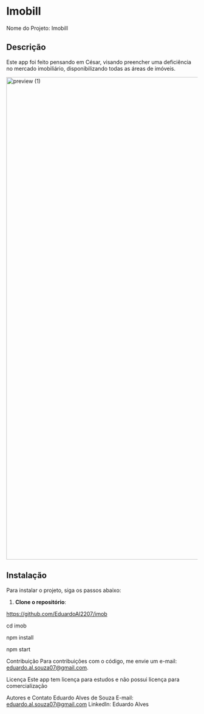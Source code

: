 # Imobill
Nome do Projeto: Imobill

## Descrição
Este app foi feito pensando em César, visando preencher uma deficiência no mercado imobiliário, disponibilizando todas as áreas de imóveis.

<img width="1266" alt="preview (1)" src="https://github.com/user-attachments/assets/7838ff37-0845-43e0-86c7-9750caec82b7">


## Instalação
Para instalar o projeto, siga os passos abaixo:

1. **Clone o repositório**:

https://github.com/EduardoAl2207/imob

cd imob

npm install

npm start

Contribuição
Para contribuições com o código, me envie um e-mail: eduardo.al.souza07@gmail.com.

Licença
Este app tem licença para estudos e não possui licença para comercialização

Autores e Contato
Eduardo Alves de Souza
E-mail: eduardo.al.souza07@gmail.com
LinkedIn: Eduardo Alves
